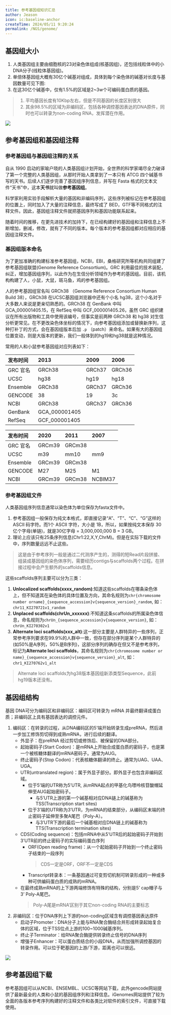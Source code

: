 ```yaml
---
title: 参考基因组知识汇总
author: Jeason
icon: ic:baseline-anchor
createTime: 2024/05/11 9:20:24
permalink: /NGS/genome/
---
```


## 基因组大小  

1. 人类基因组主要由细胞核的23对染色体组成(核基因组)，还包括线粒体中的小DNA分子(线粒体基因组)。  
2. 单倍体基因组大概有30亿个碱基对组成，具体到每个染色体的碱基对长度与基因数量可见下图:
3. 在这30亿个碱基中，仅有1.5%的区域是2~3w个可编码蛋白质的基因。
> 1. 平均基因长度有10Kbp左右，但是不同基因的长度区别很大  
> 2. 其余98.5%的区域为非编码区，包括各种调控基因表达的DNA原件，同时也可以转录为non-coding RNA，发挥潜在作用。

![](https://cdn.jsdelivr.net/gh/Moonerss/CDN/paper/genome/bar.png)  

## 参考基因组和基因组注释  

### 参考基因组与基因组注释的关系  

自从 1990 启动的家喻户晓的人类基因组计划开始，全世界的科学家竭尽全力破译了第一个完整的人类基因组，从那时开始人类拿到了一本只有 ATCG 四个碱基书写的天书。后续人们逐步完善了基因组序列信息，并写在 Fasta 格式的文本文件“天书”中，这本**天书**就叫做**参考基因组**。

科学家利用实验手段解析大量的基因和非编码序列，这些序列被标记在参考基因组的位置上，同时加入了大量的注释信息，最终写成了 BED，GTF等不同格式的注释文件。因此，基因组注释文件就把基因序列和基因功能联系起来。

随着时间的推移，在更先进技术的加持下，在已经构建好的基因组和注释信息上不断增加，删减，修改，就有了不同的版本。每个版本的参考基因组都对应相应的基因组注释文件。 

### 基因组版本命名  

为了更加准确的构建标准参考基因组，NCBI，EBI，桑格研究所等机构共同组建了参考基因组联盟(Genome Reference Consortium)。GRC 利用最佳的技术装配，纠正，增加基因组序列，以此作为在生信分析领域作为参考的基因组。目前，该机构构建了人，小鼠，大鼠，斑马鱼，鸡的参考基因组。  

人的参考基因组官名叫 GRCh38 （Genome Reference Consortium Human Build 38），GRCh38 在UCSC基因组浏览器中还有个小名 hg38，这个小名对于大多数人来说是更亲切熟悉的。GRCh38 在 GenBank 中叫 GCA_000001405.15，在 RefSeq 中叫 GCF_000001405.26，虽然 GRC 组织建议在所有出版物和工具中使用该编号，但事实是前两种 GRCh38 和 hg38 对生信分析更常见。在不更改染色体坐标的情况下，向参考基因组添加或替换新序列，这种打补丁的方式，会在基因组版本后加 `.p` （patch）来命名。如果有大的基因组位置变动，则是大版本的更新，我们一般体到的hg19和hg38就是这种情况。  

常用的人和小鼠参考基因组对应列表如下：

|发布时间|2013|2009|2006|
|:---|:---|:---|:---|
|GRC 官名|GRCh38|GRCh37|GRCh36|
|UCSC|hg38|hg19|hg18|
|Ensemble|GRCh38|GRCh37|GRCh36|
|GENCODE|38|19|3c|
|NCBI|GRCh38|GRCh37|GRCh36|
|GenBank|GCA_000001405|||
|RefSeq|GCF_000001405|||

|发布时间|2020|2011|2007|
|:---|:---|:---|:---|
|GRC 官名|GRCm39|GRCm38||
|UCSC|m39|mm10|mm9|
|Ensemble|GRCm39|GRCm38||
|GENCODE|M27|M25|M1|
|NCBI|GRCm39|GRCm38|NCBIM37|

### 参考基因组文件  

人类基因组序列信息通常以染色体为单位保存为fasta文件中。  
1. 参考基因组一般保存为纯文本格式，即直接记录“A”、“T”、“C”、“G”这样的 ASCII 码字符。而1个 ASCII 字符，大小是 1B，所以，如果按纯文本保存 30亿个字母(单链)，就是30亿字母 = 3,000,000,000 B = 3 GB。  
2. 理论上应该只有25条序列信息(Chr1:22,X,Y,ChrM)。但是在实际下载的文件中，序列数量远远不止这些。

> 这是由于参考序列一般是通过二代测序产生的，测得的短Read片段拼接、组装成基因组的染色体序列，需要经历contigs与scaffolds两个过程。在拼接过程中会产生额外的scaffolds信息。  

这些scaffolds序列主要可以分为三类：
1. **Unlocalized scaffolds(xxxx_random)**:知道这些scaffolds在哪条染色体上，但不知道其在染色体的具体位置及方向，其命名规则为`chr{chromosome number orname}_{sequence_accession}v{sequence_version}_random`, 如：`chr11_KI270721v1_random`  
2. **Unplaced scaffolds(chrUn_xxxxxx)**:不知道这条scaffolds的所属染色体信息，命名规则为`chrUn_{sequence_accession}v{sequence_version}`, 如：`chrUn_KI270302v1`  
3. **Alternate loci scaffolds(xxx_alt)**:这一部分主要是人群特异的一些序列，正常参考序列要求在99.9%的人群中一致，但存在部分序列是某个人群特异的(如50%是A序列，50%是B序列)，这部分序列的确存在但又不是参考序列，标记为**Alternate loci scaffolds**，其命名规则为`chr{chromosome number or name}_{sequence_accession}v{sequence_version}_alt`, 如：`chr1_KI270762v1_alt`  

> Alternate loci scaffolds为hg38版本基因组新添类型Sequence，此前hg19版本还没有。  

## 基因组结构

基因 DNA可分为编码区和非编码区：编码区可转录为 mRNA 并最终翻译成蛋白质；非编码区上具有基因表达的调控元件。  

1. 编码区：在转录的过程，从DNA编码区的5’端开始转录生成preRNA，然后进一步加工修饰剪切得到成熟mRNA，进行后续的翻译。
   - 外显子：在preRNA 经过剪切或修饰后、被保留的DNA部分。
   - 起始密码子(Start Codon)：是mRNA上开始合成蛋白质的密码子，也是第一个被核糖体翻译的mRNA密码子。通常为AUG。
   - 终止密码子(Stop Codon)：代表核糖体翻译的终止。通常为UAG、UAA、UGA。
   - UTR(untranslated region)：属于外显子部分。即外显子也包含非编码区域。
     - 位于5’端的UTR称为5’UTR, 从mRNA起点的甲基化鸟嘌呤核苷酸帽延伸至AUG起始密码子。
       - 与5’UTR上游的第一个碱基相对应DNA链上的碱基称为TSS(Transcription start sites)
     - 位于3’端的UTR称为3’UTR，为mRNA的结束部分，从编码区末端的终止密码子延伸至多聚A尾巴（Poly-A）。
       - 与3’UTR下游的最后一个碱基相对应DNA链上的碱基称为TTS(Transcription termination sites)
   - CDS(Coding sequence)：包括mRNA中从5’UTR后的起始密码子开始到3’UTR前的终止密码子的实际编码蛋白序列
     - ORF(Open reading frame)：从一个起始密码子开始到一个终止密码子结束的一段序列
        > CDS一定是ORF，ORF不一定是CDS
     - Transcript转录本：一条基因通过可变剪切机制可转录形成的一种或多种可供编码蛋白质的成熟的mRNA。
   - 在最终成熟mRNA的上下游两端修饰有特殊的结构，分别是5’ cap帽子与 3’ Poly-A尾巴。
     > Poly-A尾是mRNA’区别于其它non-coding RNA的主要标志
2. 非编码区：位于DNA序列上下游的non-coding区域含有调控基因表达原件
   - 启动子Promoter：DNA分子上能与RNA聚合酶结合并形成转录起始复合体的区域，位于TSS位点上游的100~1000碱基序列。
   - 终止子Terminator：给RNA聚合酶提供转录终止信号的DNA序列
   - 增强子Enhancer：可以蛋白质结合的小段DNA，从而加强所调控基因的转录作用。可以位于靶基因的上游/下游，距离也可以很远。

![](https://cdn.jsdelivr.net/gh/Moonerss/CDN/paper/genome/sequence.jpg)

## 参考基因组下载  

参考基因组可以从NCBI、ENSEMBL、UCSC等网站下载，此外gencode网站提供了最新最全的人类和小鼠的基因组序列和注释信息。iGenomes网站提供了较为全面的各版本参考序列构建好的注释文件和各类比对软件的索引文件，可直接下载使用。
